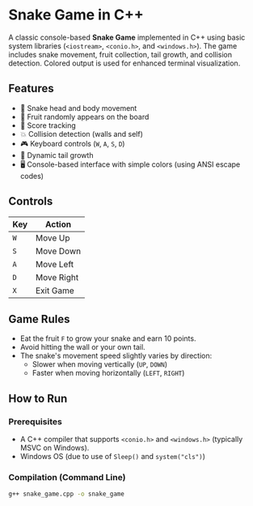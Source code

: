 # Snake Game in C++

A classic console-based **Snake Game** implemented in C++ using basic system libraries (`<iostream>`, `<conio.h>`, and `<windows.h>`). The game includes snake movement, fruit collection, tail growth, and collision detection. Colored output is used for enhanced terminal visualization.

## Features

- 🐍 Snake head and body movement
- 🍎 Fruit randomly appears on the board
- 🧠 Score tracking
- 💥 Collision detection (walls and self)
- 🎮 Keyboard controls (`W`, `A`, `S`, `D`)
- 🧵 Dynamic tail growth
- 🖥️ Console-based interface with simple colors (using ANSI escape codes)

## Controls

| Key | Action       |
|-----|--------------|
| `W` | Move Up      |
| `S` | Move Down    |
| `A` | Move Left    |
| `D` | Move Right   |
| `X` | Exit Game    |

## Game Rules

- Eat the fruit `F` to grow your snake and earn 10 points.
- Avoid hitting the wall or your own tail.
- The snake's movement speed slightly varies by direction:
  - Slower when moving vertically (`UP`, `DOWN`)
  - Faster when moving horizontally (`LEFT`, `RIGHT`)

## How to Run

### Prerequisites

- A C++ compiler that supports `<conio.h>` and `<windows.h>` (typically MSVC on Windows).
- Windows OS (due to use of `Sleep()` and `system("cls")`)

### Compilation (Command Line)

```bash
g++ snake_game.cpp -o snake_game
